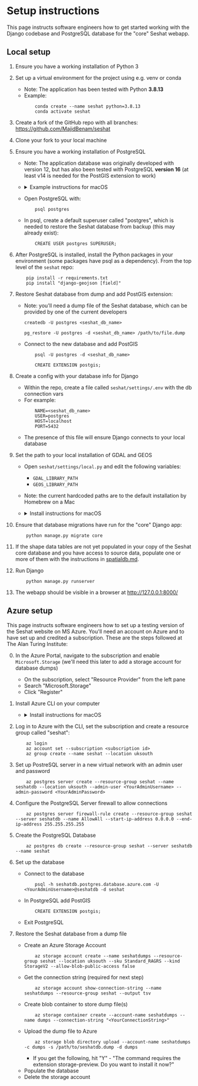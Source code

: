 # Setup instructions

This page instructs software engineers how to get started working with the Django codebase and PostgreSQL database for the "core" Seshat webapp.

## Local setup

1. Ensure you have a working installation of Python 3

2. Set up a virtual environment for the project using e.g. venv or conda
    - Note: The application has been tested with Python **3.8.13**
    - Example:
        ```
            conda create --name seshat python=3.8.13
            conda activate seshat
        ```

3. Create a fork of the GitHub repo with all branches: https://github.com/MajidBenam/seshat

4. Clone your fork to your local machine

5. Ensure you have a working installation of PostgreSQL 
    - Note: The application database was originally developed with version 12, but has also been tested with PostgreSQL **version 16** (at least v14 is needed for the PostGIS extension to work)
    - <details><summary>Example instructions for macOS</summary>

        - Check if you already have PosgreSQL installed via brew:
            - `brew services list`
        - If no installation exists, follow the instructions to install https://postgresapp.com/ which **gives you PostgreSQL version 16 with PostGIS installed**.
            - Ed's note: I had a lot of trouble getting PostgreSQL 14 to start on an M1 Mac, but installing via postgresapp worked. If you have the same issue, it may be worth ensuring all traces of brew installations are removed first, e.g. run `find /opt/homebrew -name '*postgresql*'` and remove everything first
        - If you want to use brew, PostGIS will *only* work with version 14:
            - `brew install postgres@14`
            - `brew services start postgresql@14`
            - `brew install postgis`
        </details>
    - Open PostgreSQL with:
        ```
            psql postgres
        ```
    - In psql, create a default superuser called "postgres", which is needed to restore the Seshat database from backup (this may already exist):
        ```
            CREATE USER postgres SUPERUSER;
        ```

6. After PostgreSQL is installed, install the Python packages in your environment (some packages have psql as a dependency). From the top level of the `seshat` repo:
    ```
        pip install -r requirements.txt
        pip install "django-geojson [field]"
    ```

7. Restore Seshat database from dump and add PostGIS extension:
    - Note: you'll need a dump file of the Seshat database, which can be provided by one of the current developers
        ```
        createdb -U postgres <seshat_db_name>

        pg_restore -U postgres -d <seshat_db_name> /path/to/file.dump
        ```
    - Connect to the new database and add PostGIS
        ```
            psql -U postgres -d <seshat_db_name>

            CREATE EXTENSION postgis;
        ```

8. Create a config with your database info for Django
    - Within the repo, create a file called `seshat/settings/.env` with the db connection vars
    - For example:
        ```
            NAME=<seshat_db_name>
            USER=postgres
            HOST=localhost
            PORT=5432
        ```
    - The presence of this file will ensure Django connects to your local database

9. Set the path to your local installation of GDAL and GEOS
    - Open `seshat/settings/local.py` and edit the following variables:
        - `GDAL_LIBRARY_PATH`
        - `GEOS_LIBRARY_PATH`
    - Note: the current hardcoded paths are to the default installation by Homebrew on a Mac
    - <details><summary>Install instructions for macOS</summary>

        - `brew install gdal`
        - `brew install geos`
        </details>

10. Ensure that database migrations have run for the "core" Django app:
    ```
        python manage.py migrate core
    ```

11. If the shape data tables are not yet populated in your copy of the Seshat core database and you have access to source data, populate one or more of them with the instructions in [spatialdb.md](spatialdb.md).

12. Run Django
    ```
        python manage.py runserver
    ```

13. The webapp should be visible in a browser at http://127.0.0.1:8000/



## Azure setup

This page instructs software engineers how to set up a testing version of the Seshat website on MS Azure. You'll need an account on Azure and to have set up and credited a subscription. These are the steps followed at The Alan Turing Institute:

0. In the Azure Portal, navigate to the subscription and enable `Microsoft.Storage` (we'll need this later to add a storage account for database dumps)
    - On the subscription, select "Resource Provider" from the left pane
    - Search "Microsoft.Storage"
    - Click "Register"

1. Install Azure CLI on your computer
    - <details><summary>Install instructions for macOS</summary>

        - `brew install azure-cli`
        </details>

2. Log in to Azure with the CLI, set the subscription and create a resource group called "seshat":
    ```
        az login
        az account set --subscription <subscription id>
        az group create --name seshat --location uksouth
    ```

3. Set up PostreSQL server in a new virtual network with an admin user and password
    ```
        az postgres server create --resource-group seshat --name seshatdb --location uksouth --admin-user <YourAdminUsername> --admin-password <YourAdminPassword>
    ```

4. Configure the PostgreSQL Server firewall to allow connections
    ```
        az postgres server firewall-rule create --resource-group seshat --server seshatdb --name AllowAll --start-ip-address 0.0.0.0 --end-ip-address 255.255.255.255
    ```

5. Create the PostgreSQL Database
    ```
        az postgres db create --resource-group seshat --server seshatdb --name seshat
    ```

6. Set up the database
    - Connect to the database
        ```
            psql -h seshatdb.postgres.database.azure.com -U <YourAdminUsername>@seshatdb -d seshat
        ```
    - In PostgreSQL add PostGIS
        ```
            CREATE EXTENSION postgis;
        ```
    - Exit PostgreSQL

7. Restore the Seshat database from a dump file
    - Create an Azure Storage Account
        ```
            az storage account create --name seshatdumps --resource-group seshat --location uksouth --sku Standard_RAGRS --kind StorageV2 --allow-blob-public-access false
        ```
    - Get the connection string (required for next step)
        ```
            az storage account show-connection-string --name seshatdumps --resource-group seshat --output tsv
        ```
    - Create blob container to store dump file(s)
        ```
            az storage container create --account-name seshatdumps --name dumps --connection-string "<YourConnectionString>"
        ```
    - Upload the dump file to Azure
        ```
            az storage blob directory upload --account-name seshatdumps -c dumps -s /path/to/seshatdb.dump -d dumps

        ```
        - If you get the following, hit "Y" - "The command requires the extension storage-preview. Do you want to install it now?"
    - Populate the database
    - Delete the storage account